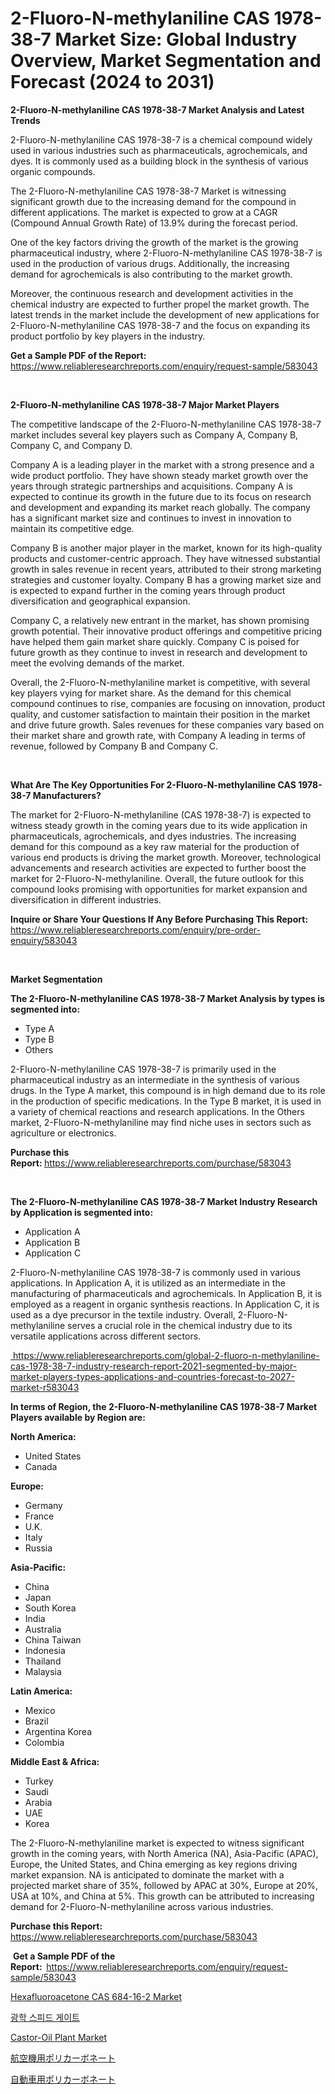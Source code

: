 <p><h1>2-Fluoro-N-methylaniline CAS 1978-38-7 Market Size: Global Industry Overview, Market Segmentation and Forecast (2024 to 2031)</h1></p><p><strong>2-Fluoro-N-methylaniline CAS 1978-38-7 Market Analysis and Latest Trends</strong></p>
<p><p>2-Fluoro-N-methylaniline CAS 1978-38-7 is a chemical compound widely used in various industries such as pharmaceuticals, agrochemicals, and dyes. It is commonly used as a building block in the synthesis of various organic compounds.</p><p>The 2-Fluoro-N-methylaniline CAS 1978-38-7 Market is witnessing significant growth due to the increasing demand for the compound in different applications. The market is expected to grow at a CAGR (Compound Annual Growth Rate) of 13.9% during the forecast period.</p><p>One of the key factors driving the growth of the market is the growing pharmaceutical industry, where 2-Fluoro-N-methylaniline CAS 1978-38-7 is used in the production of various drugs. Additionally, the increasing demand for agrochemicals is also contributing to the market growth.</p><p>Moreover, the continuous research and development activities in the chemical industry are expected to further propel the market growth. The latest trends in the market include the development of new applications for 2-Fluoro-N-methylaniline CAS 1978-38-7 and the focus on expanding its product portfolio by key players in the industry.</p></p>
<p><strong>Get a Sample PDF of the Report:&nbsp;</strong> <a href="https://www.reliableresearchreports.com/enquiry/request-sample/583043">https://www.reliableresearchreports.com/enquiry/request-sample/583043</a></p>
<p>&nbsp;</p>
<p><strong>2-Fluoro-N-methylaniline CAS 1978-38-7 Major Market Players</strong></p>
<p><p>The competitive landscape of the 2-Fluoro-N-methylaniline CAS 1978-38-7 market includes several key players such as Company A, Company B, Company C, and Company D. </p><p>Company A is a leading player in the market with a strong presence and a wide product portfolio. They have shown steady market growth over the years through strategic partnerships and acquisitions. Company A is expected to continue its growth in the future due to its focus on research and development and expanding its market reach globally. The company has a significant market size and continues to invest in innovation to maintain its competitive edge.</p><p>Company B is another major player in the market, known for its high-quality products and customer-centric approach. They have witnessed substantial growth in sales revenue in recent years, attributed to their strong marketing strategies and customer loyalty. Company B has a growing market size and is expected to expand further in the coming years through product diversification and geographical expansion.</p><p>Company C, a relatively new entrant in the market, has shown promising growth potential. Their innovative product offerings and competitive pricing have helped them gain market share quickly. Company C is poised for future growth as they continue to invest in research and development to meet the evolving demands of the market.</p><p>Overall, the 2-Fluoro-N-methylaniline market is competitive, with several key players vying for market share. As the demand for this chemical compound continues to rise, companies are focusing on innovation, product quality, and customer satisfaction to maintain their position in the market and drive future growth. Sales revenues for these companies vary based on their market share and growth rate, with Company A leading in terms of revenue, followed by Company B and Company C.</p></p>
<p>&nbsp;</p>
<p><strong>What Are The Key Opportunities For 2-Fluoro-N-methylaniline CAS 1978-38-7 Manufacturers?</strong></p>
<p><p>The market for 2-Fluoro-N-methylaniline (CAS 1978-38-7) is expected to witness steady growth in the coming years due to its wide application in pharmaceuticals, agrochemicals, and dyes industries. The increasing demand for this compound as a key raw material for the production of various end products is driving the market growth. Moreover, technological advancements and research activities are expected to further boost the market for 2-Fluoro-N-methylaniline. Overall, the future outlook for this compound looks promising with opportunities for market expansion and diversification in different industries.</p></p>
<p><strong>Inquire or Share Your Questions If Any Before Purchasing This Report:</strong> <a href="https://www.reliableresearchreports.com/enquiry/pre-order-enquiry/583043">https://www.reliableresearchreports.com/enquiry/pre-order-enquiry/583043</a></p>
<p>&nbsp;</p>
<p><strong>Market Segmentation</strong></p>
<p><strong>The 2-Fluoro-N-methylaniline CAS 1978-38-7 Market Analysis by types is segmented into:</strong></p>
<p><ul><li>Type A</li><li>Type B</li><li>Others</li></ul></p>
<p><p>2-Fluoro-N-methylaniline CAS 1978-38-7 is primarily used in the pharmaceutical industry as an intermediate in the synthesis of various drugs. In the Type A market, this compound is in high demand due to its role in the production of specific medications. In the Type B market, it is used in a variety of chemical reactions and research applications. In the Others market, 2-Fluoro-N-methylaniline may find niche uses in sectors such as agriculture or electronics.</p></p>
<p><strong>Purchase this Report:&nbsp;</strong><a href="https://www.reliableresearchreports.com/purchase/583043">https://www.reliableresearchreports.com/purchase/583043</a></p>
<p>&nbsp;</p>
<p><strong>The 2-Fluoro-N-methylaniline CAS 1978-38-7 Market Industry Research by Application is segmented into:</strong></p>
<p><ul><li>Application A</li><li>Application B</li><li>Application C</li></ul></p>
<p><p>2-Fluoro-N-methylaniline CAS 1978-38-7 is commonly used in various applications. In Application A, it is utilized as an intermediate in the manufacturing of pharmaceuticals and agrochemicals. In Application B, it is employed as a reagent in organic synthesis reactions. In Application C, it is used as a dye precursor in the textile industry. Overall, 2-Fluoro-N-methylaniline serves a crucial role in the chemical industry due to its versatile applications across different sectors.</p></p>
<p><a href="https://www.reliableresearchreports.com/global-2-fluoro-n-methylaniline-cas-1978-38-7-industry-research-report-2021-segmented-by-major-market-players-types-applications-and-countries-forecast-to-2027-market-r583043">&nbsp;https://www.reliableresearchreports.com/global-2-fluoro-n-methylaniline-cas-1978-38-7-industry-research-report-2021-segmented-by-major-market-players-types-applications-and-countries-forecast-to-2027-market-r583043</a></p>
<p><strong>In terms of Region, the 2-Fluoro-N-methylaniline CAS 1978-38-7 Market Players available by Region are:</strong></p>
<p>
    <p> <strong> North America: </strong>
        <ul>
            <li>United States</li>
            <li>Canada</li>
        </ul>
        </p> 
    <p> <strong> Europe: </strong>
        <ul>
            <li>Germany</li>
            <li>France</li>
            <li>U.K.</li>
            <li>Italy</li>
            <li>Russia</li>
        </ul>
        </p> 
    <p> <strong> Asia-Pacific: </strong>
        <ul>
            <li>China</li>
            <li>Japan</li>
            <li>South Korea</li>
            <li>India</li>
            <li>Australia</li>
            <li>China Taiwan</li>
            <li>Indonesia</li>
            <li>Thailand</li>
            <li>Malaysia</li>
        </ul>
        </p> 
    <p> <strong> Latin America: </strong>
        <ul>
            <li>Mexico</li>
            <li>Brazil</li>
            <li>Argentina Korea</li>
            <li>Colombia</li>
        </ul>
        </p> 
    <p> <strong> Middle East & Africa: </strong>
        <ul>
            <li>Turkey</li>
            <li>Saudi</li>
            <li>Arabia</li>
            <li>UAE</li>
            <li>Korea</li>
        </ul>
    </p>
    </p>
<p><p>The 2-Fluoro-N-methylaniline market is expected to witness significant growth in the coming years, with North America (NA), Asia-Pacific (APAC), Europe, the United States, and China emerging as key regions driving market expansion. NA is anticipated to dominate the market with a projected market share of 35%, followed by APAC at 30%, Europe at 20%, USA at 10%, and China at 5%. This growth can be attributed to increasing demand for 2-Fluoro-N-methylaniline across various industries.</p></p>
<p><strong>Purchase this Report: </strong><a href="https://www.reliableresearchreports.com/purchase/583043">https://www.reliableresearchreports.com/purchase/583043</a></p>
<p>&nbsp;<strong>Get a Sample PDF of the Report:&nbsp;&nbsp;</strong><a href="https://www.reliableresearchreports.com/enquiry/request-sample/583043">https://www.reliableresearchreports.com/enquiry/request-sample/583043</a></p>
<p><strong></strong></p>
<p><p><a href="https://github.com/edytherolanlouisejk1miz0wig/Market-Research-Report-List-2/blob/main/hexafluoroacetone-cas-684-16-2-market.md">Hexafluoroacetone CAS 684-16-2 Market</a></p><p><a href="https://github.com/Wesleyeilly8796202/Market-Research-Report-List-1/blob/main/523124587158.md">광학 스피드 게이트</a></p><p><a href="https://github.com/EunaWiegad2023/Market-Research-Report-List-1/blob/main/castor-oil-plant-market.md">Castor-Oil Plant Market</a></p><p><a href="https://github.com/ihabdkwlxs948/Market-Research-Report-List-2/blob/main/590180595510.md">航空機用ポリカーボネート</a></p><p><a href="https://github.com/dadanedu33/Market-Research-Report-List-1/blob/main/269002695511.md">自動車用ポリカーボネート</a></p></p>